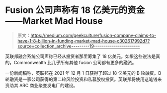 # Fusion 公司声称有 18 亿美元的资金——Market Mad House

> 原文：<https://medium.com/geekculture/fusion-company-claims-to-have-1-8-billion-in-funding-market-mad-house-c302617992d7?source=collection_archive---------19----------------------->

英联邦融合系统公司声称已经从投资者那里筹集了 18 亿美元。如果这些说法是真的，Commonwealth 比几乎所有其他 fusion 公司都有更多的融资。

一份新闻稿称，英联邦在 2021 年 12 月 1 日获得了超过 18 亿美元的 B 轮融资。B 轮融资是一家公司获得的第二轮风险投资和私募股权投资。英联邦将使用这笔钱来资助其 ARC 商业聚变发电厂的建设。
